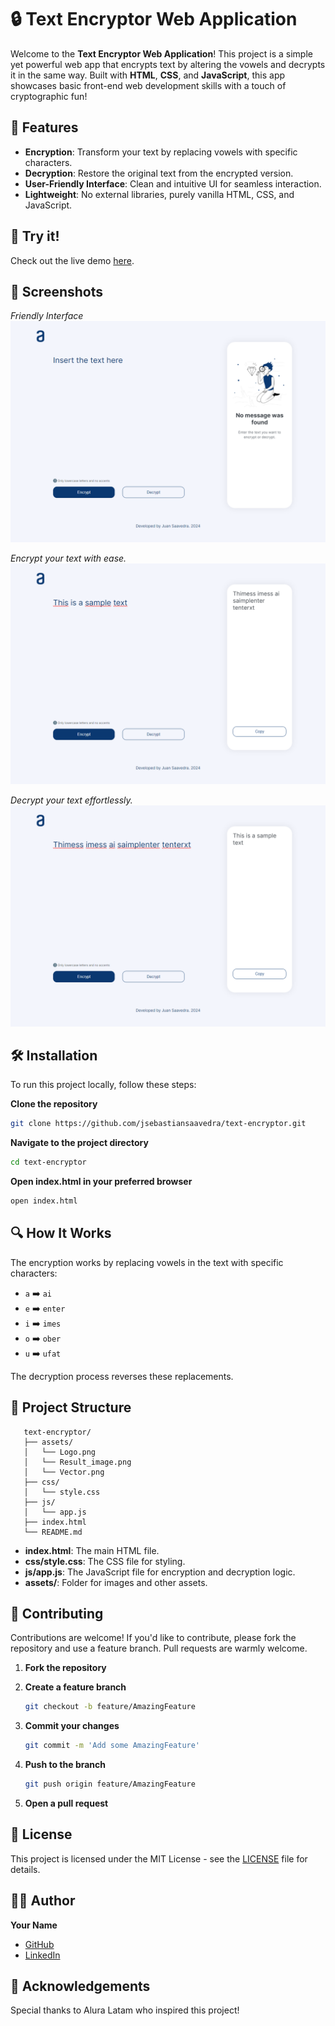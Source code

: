 # 🔒 Text Encryptor Web Application

Welcome to the **Text Encryptor Web Application**! This project is a simple yet powerful web app that encrypts text by altering the vowels and decrypts it in the same way. Built with **HTML**, **CSS**, and **JavaScript**, this app showcases basic front-end web development skills with a touch of cryptographic fun!

## 🚀 Features

- **Encryption**: Transform your text by replacing vowels with specific characters.
- **Decryption**: Restore the original text from the encrypted version.
- **User-Friendly Interface**: Clean and intuitive UI for seamless interaction.
- **Lightweight**: No external libraries, purely vanilla HTML, CSS, and JavaScript.

## 🌟 Try it!
Check out the live demo [here](https://jsebastiansaavedra.github.io/text-encryptor/).

## 📸 Screenshots

*Friendly Interface*
![Friendly Interface](assets/ss1.png)

*Encrypt your text with ease.*
![Encrypt your text with ease](assets/ss2.png)

*Decrypt your text effortlessly.*
![Decrypt your text effortlessly](assets/ss3.png)

## 🛠️ Installation

To run this project locally, follow these steps:

**Clone the repository**
   ```bash
   git clone https://github.com/jsebastiansaavedra/text-encryptor.git
   ```

**Navigate to the project directory**
   ```bash
   cd text-encryptor
   ```

**Open index.html in your preferred browser**
   ```bash
   open index.html
   ```

## 🔍 How It Works

The encryption works by replacing vowels in the text with specific characters:
- `a` ➡️ `ai`
- `e` ➡️ `enter`
- `i` ➡️ `imes`
- `o` ➡️ `ober`
- `u` ➡️ `ufat`

The decryption process reverses these replacements.

## 📂 Project Structure
   ```arduino
      text-encryptor/
      ├── assets/
      │   └── Logo.png
      │   └── Result_image.png
      │   └── Vector.png
      ├── css/
      │   └── style.css
      ├── js/
      │   └── app.js
      ├── index.html
      └── README.md
   ```
- **index.html**: The main HTML file.
- **css/style.css**: The CSS file for styling.
- **js/app.js**: The JavaScript file for encryption and decryption logic.
- **assets/**: Folder for images and other assets.

## 🤝 Contributing

Contributions are welcome! If you'd like to contribute, please fork the repository and use a feature branch. Pull requests are warmly welcome.

1. **Fork the repository**

2. **Create a feature branch**
   ```bash
   git checkout -b feature/AmazingFeature
   ```
   
3. **Commit your changes**
   ```bash
   git commit -m 'Add some AmazingFeature'
   ```
   
4. **Push to the branch**
   ```bash
   git push origin feature/AmazingFeature
   ```
   
5. **Open a pull request**

## 📄 License

This project is licensed under the MIT License - see the [LICENSE](LICENSE) file for details.

## 🧑‍💻 Author

**Your Name**
- [GitHub](https://github.com/jsebastiansaavedra)
- [LinkedIn](https://www.linkedin.com/in/jsebastiansaavedra/)

## 🎉 Acknowledgements

Special thanks to Alura Latam who inspired this project!


